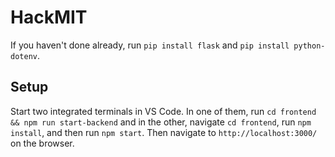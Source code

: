 # HackMIT

If you haven't done already, run `pip install flask` and `pip install python-dotenv`.

## Setup

Start two integrated terminals in VS Code. In one of them, run `cd frontend && npm run start-backend` and in the other, navigate `cd frontend`, run `npm install`, and then run `npm start`. Then navigate to `http://localhost:3000/` on the browser.

